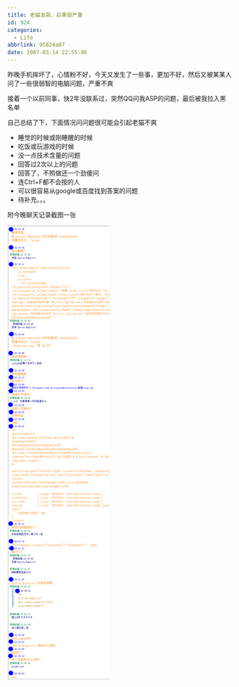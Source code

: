 ```yaml
---
title: 老猫发飙，后果很严重
id: 924
categories:
  - Life
abbrlink: 95824a07
date: 2007-03-14 22:55:06
---
```


昨晚手机摔坏了，心情粉不好，今天又发生了一些事，更加不好，然后又被某某人问了一些很弱智的电脑问题，严重不爽

接着一个以前同事，快2年没联系过，突然QQ问我ASP的问题，最后被我拉入黑名单

自己总结了下，下面情况问问题很可能会引起老猫不爽

*   睡觉的时候或刚睡醒的时候
*   吃饭或玩游戏的时候
*   没一点技术含量的问题
*   回答过2次以上的问题
*   回答了，不照做还一个劲傻问
*   连Ctrl+F都不会按的人
*   可以很容易从google或百度找到答案的问题
*   待补充。。。

附今晚聊天记录截图一张

![](/images/2007/03/14_12772.gif)